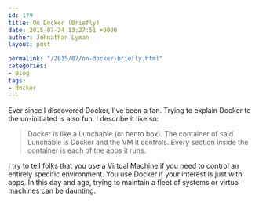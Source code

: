 ```yaml
---
id: 179
title: On Docker (Briefly)
date: 2015-07-24 13:27:51 +0000
author: Johnathan Lyman
layout: post

permalink: "/2015/07/on-docker-briefly.html"
categories:
- Blog
tags:
- docker
---
```

Ever since I discovered Docker, I’ve been a fan. Trying to explain Docker to the un-initiated is also fun. I describe it like so:

> Docker is like a Lunchable (or bento box). The container of said Lunchable is Docker and the VM it controls. Every section inside the container is each of the apps it runs.

I try to tell folks that you use a Virtual Machine if you need to control an entirely specific environment. You use Docker if your interest is just with apps. In this day and age, trying to maintain a fleet of systems or virtual machines can be daunting.